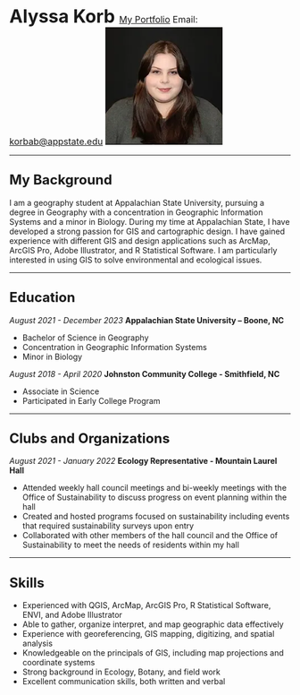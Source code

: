 <font size=6> <b> Alyssa Korb </b> </font>
<font size="3"> <a href="https://korbab.wixsite.com/portfolio">My Portfolio</a> 
Email: korbab@appstate.edu </font>
![Portfolio Image](Portfolio-IMG-1.webp)
______________________________________
<font size="5">My Background </font>
-----------
I am a geography student at Appalachian State University, pursuing a degree in Geography with a concentration in Geographic Information Systems and a minor in Biology. During my time at Appalachian State, I have developed a strong passion for GIS and cartographic design. I have gained experience with different GIS and design applications such as ArcMap, ArcGIS Pro, Adobe Illustrator, and R Statistical Software. I am particularly interested in using GIS to solve environmental and ecological issues. 
_______________________________________
<font size="5">Education</font>
--------
<i> August 2021 - December 2023 </i>
<b> Appalachian State University – Boone, NC </b>
- Bachelor of Science in Geography
- Concentration in Geographic Information Systems
- Minor in Biology


<i> August 2018 - April 2020 </i>
<b> Johnston Community College - Smithfield, NC </b>
- Associate in Science
- Participated in Early College Program
_______________________________________
<font size="5">Clubs and Organizations</font>
----------
<i> August 2021 - January 2022 </i>
<b> Ecology Representative - Mountain Laurel Hall </b>
- Attended weekly hall council meetings and bi-weekly meetings with the Office of Sustainability to
discuss progress on event planning within the hall
- Created and hosted programs focused on sustainability including events that required sustainability
surveys upon entry
- Collaborated with other members of the hall council and the Office of Sustainability to meet the
needs of residents within my hall
_______________________________________
<font size="5">Skills</font>
-----------
- Experienced with QGIS, ArcMap, ArcGIS Pro, R Statistical Software, ENVI, and Adobe Illustrator
- Able to gather, organize interpret, and map geographic data effectively
- Experience with georeferencing, GIS mapping, digitizing, and spatial analysis
- Knowledgeable on the principals of GIS, including map projections and coordinate systems
- Strong background in Ecology, Botany, and field work
- Excellent communication skills, both written and verbal

